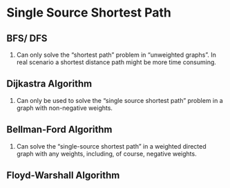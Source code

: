 # Single Source Shortest Path

## BFS/ DFS

1. Can only solve the “shortest path” problem in “unweighted graphs”. In real scenario a shortest distance path might be more time consuming. 

## Dijkastra Algorithm

1. Can only be used to solve the “single source shortest path” problem in a graph with non-negative weights.

## Bellman-Ford Algorithm

1. Can solve the “single-source shortest path” in a weighted directed graph with any weights, including, of course, negative weights.

## Floyd-Warshall Algorithm
